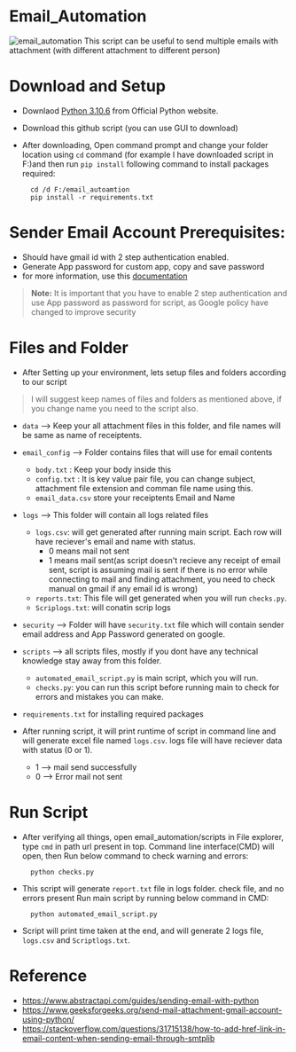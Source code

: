 # Email_Automation
![email_automation](https://user-images.githubusercontent.com/89059809/190844538-dce36821-4fbf-4cde-bd51-4705a51601b7.png)
This script can be useful to send multiple emails with attachment (with different attachment to different person)

# Download and Setup
* Downlaod [Python 3.10.6](https://www.python.org/downloads/release/python-3106/) from Official Python website.
* Download this github script (you can use GUI to download)
* After downloading, Open command prompt and change your folder location using `cd` command (for example I have downloaded script in F:)and then run `pip install` following command to install packages required:

		cd /d F:/email_autoamtion
		pip install -r requirements.txt


# Sender Email Account Prerequisites:
* Should have gmail id with 2 step authentication enabled.
* Generate App password for custom app, copy and save password
* for more information, use this [documentation](https://support.google.com/accounts/answer/185833?hl=en)
> __Note:__ It is important that you have to enable 2 step authentication and use App password as password for script, as Google policy have changed to improve security


 # Files and Folder
 * After Setting up your environment, lets setup files and folders according to our script
 > I will suggest keep names of files and folders as mentioned above, if you change name you need to the script also. 

*  `data` --> Keep your all attachment files in this folder, and file names will be same as name of receiptents.

* `email_config` --> Folder contains files that will use for email contents
	* `body.txt` : Keep your body inside this
	* `config.txt` : It is key value pair file, you can change subject, attachment file extension and comman file name using this.
	* `email_data.csv` store your receiptents Email and Name

* `logs` --> This folder will contain all logs related files
	* `logs.csv`: will get generated after running main script. Each row will have reciever's email and name with status. 
		* 0 means mail not sent
		* 1 means mail sent(as script doesn't recieve any receipt of email sent, script is assuming mail is sent if there is no error while connecting to mail and finding attachment, you need to check manual on gmail if any email id is wrong)
	* `reports.txt`: This file will get generated when you will run `checks.py`.
	* `Scriplogs.txt`: will conatin scrip logs

*  `security` --> Folder will have `security.txt` file which will contain sender email address and App Password generated on google.

* `scripts` --> all scripts files, mostly if you dont have any technical knowledge stay away from this folder.
	*  `automated_email_script.py` is main script, which you will run.
	* `checks.py`: you can run this script before running main to check for errors and mistakes you can make.

*  `requirements.txt` for installing required packages
*  After running script, it will print runtime of script in command line and will generate excel file named `logs.csv`. logs file will have reciever data with status (0 or 1). 
	* 1 --> mail send successfully
	* 0 --> Error mail not sent

# Run Script
* After verifying all things, open email_automation/scripts in File explorer, type `cmd` in path url present in top. Command line interface(CMD) will open, then Run below command to check warning and errors:

		python checks.py

* This script will generate `report.txt` file in logs folder. check file, and no errors present Run main script by running below command in CMD:

		python automated_email_script.py

* Script will print time taken at the end, and will generate 2 logs file, `logs.csv` and `Scriptlogs.txt`.

   

# Reference
* https://www.abstractapi.com/guides/sending-email-with-python
* https://www.geeksforgeeks.org/send-mail-attachment-gmail-account-using-python/
* https://stackoverflow.com/questions/31715138/how-to-add-href-link-in-email-content-when-sending-email-through-smtplib
